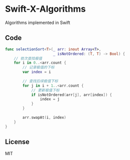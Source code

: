 # Swift-X-Algorithms

Algorithms implemented in Swift

## Code

```Swift
func selectionSort<T>(_ arr: inout Array<T>,
                      _ isNotOrdered: (T, T) -> Bool) {
    // 依次查找极值
    for i in 0..<arr.count {
        // 记录极值的下标
        var index = i
        
        // 查找后续极值下标
        for j in i + 1..<arr.count {
            // 更新极值下标
            if isNotOrdered(arr[j], arr[index]) {
                index = j
            }
        }
        
        arr.swapAt(i, index)
    }
}
```

## License

MIT

